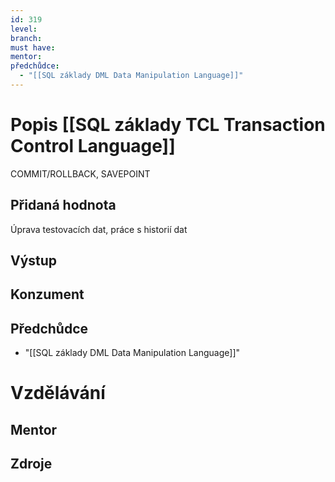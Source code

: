 ```yaml
---
id: 319
level: 
branch: 
must have: 
mentor: 
předchůdce: 
  - "[[SQL základy DML Data Manipulation Language]]"
---
```



# Popis [[SQL základy TCL Transaction Control Language]]
COMMIT/ROLLBACK, SAVEPOINT

## Přidaná hodnota
Úprava testovacích dat, práce s historií dat

## Výstup


## Konzument


## Předchůdce

  - "[[SQL základy DML Data Manipulation Language]]"

# Vzdělávání


## Mentor


## Zdroje